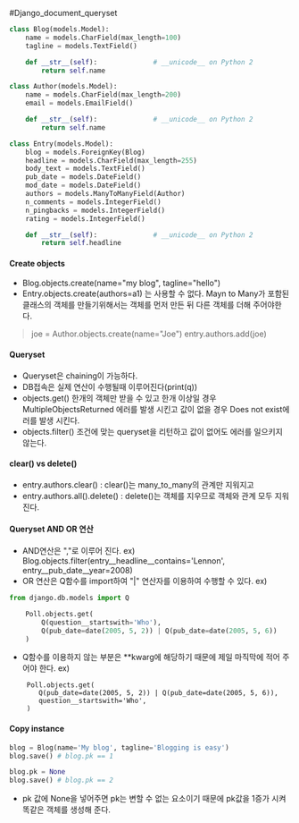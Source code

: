 #Django_document_queryset

```python
class Blog(models.Model):
    name = models.CharField(max_length=100)
    tagline = models.TextField()

    def __str__(self):              # __unicode__ on Python 2
        return self.name

class Author(models.Model):
    name = models.CharField(max_length=200)
    email = models.EmailField()

    def __str__(self):              # __unicode__ on Python 2
        return self.name

class Entry(models.Model):
    blog = models.ForeignKey(Blog)
    headline = models.CharField(max_length=255)
    body_text = models.TextField()
    pub_date = models.DateField()
    mod_date = models.DateField()
    authors = models.ManyToManyField(Author)
    n_comments = models.IntegerField()
    n_pingbacks = models.IntegerField()
    rating = models.IntegerField()

    def __str__(self):              # __unicode__ on Python 2
        return self.headline
```

#### Create objects
- Blog.objects.create(name="my blog", tagline="hello")
- Entry.objects.create(authors=a1) 는 사용할 수 없다. Mayn to Many가 포함된 클래스의 객체를 만들기위해서는 객체를 먼저 만든 뒤 다른 객체를 더해 주어야한다.
>joe = Author.objects.create(name="Joe")
> entry.authors.add(joe)

#### Queryset
 - Queryset은 chaining이 가능하다.
 - DB접속은 실제 연산이 수행될때 이루어진다(print(q))
 - objects.get() 한개의 객체만 받을 수 있고 한개 이상일 경우 MultipleObjectsReturned 에러를 발생 시킨고 값이 없을 경우 Does not exist에러를 발생 시킨다.
- objects.filter() 조건에 맞는 queryset을 리턴하고 값이 없어도 에러를 일으키지 않는다.

#### clear() vs delete()
- entry.authors.clear() : clear()는 many_to_many의 관계만 지워지고
- entry.authors.all().delete() : delete()는 객체를 지우므로 객체와 관계 모두 지워진다.

#### Queryset AND OR 연산

- AND연산은 ","로 이루어 진다. ex) Blog.objects.filter(entry__headline__contains='Lennon', entry__pub_date__year=2008)
- OR 연산은 Q함수를 import하여 "|" 연산자를 이용하여 수행할 수 있다. ex) 
```python
from django.db.models import Q

	Poll.objects.get(
	    Q(question__startswith='Who'),
	    Q(pub_date=date(2005, 5, 2)) | Q(pub_date=date(2005, 5, 6))
	)
```
 - Q함수를 이용하지 않는 부분은 **kwarg에 해당하기 때문에 제일 마직막에 적어 주어야 한다. ex)
 
		Poll.objects.get(
		   Q(pub_date=date(2005, 5, 2)) | Q(pub_date=date(2005, 5, 6)),
		   question__startswith='Who',
		)
#### Copy instance

```python
blog = Blog(name='My blog', tagline='Blogging is easy')
blog.save() # blog.pk == 1

blog.pk = None
blog.save() # blog.pk == 2
```	 
- pk 값에 None을 넣어주면 pk는 변할 수 없는 요소이기 때문에 pk값을 1증가 시켜 똑같은 객체를 생성해 준다.

